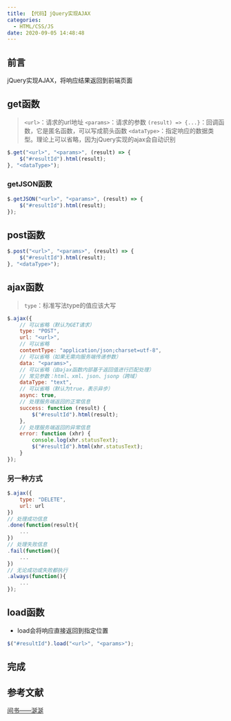 ```yaml
---
title: 【代码】jQuery实现AJAX
categories:
  - HTML/CSS/JS
date: 2020-09-05 14:48:48
---
```


## 前言

jQuery实现AJAX，将响应结果返回到前端页面

<!-- more -->

## get函数

> `<url>`：请求的url地址
> `<params>`：请求的参数
> `(result) => {...}`：回调函数，它是匿名函数，可以写成箭头函数
> `<dataType>`：指定响应的数据类型。理论上可以省略，因为jQuery实现的ajax会自动识别


``` javascript
$.get("<url>", "<params>", (result) => {
    $("#resultId").html(result);
}, "<dataType>");
```

### getJSON函数

``` javascript
$.getJSON("<url>", "<params>", (result) => {
    $("#resultId").html(result);
});
```

## post函数

``` javascript
$.post("<url>", "<params>", (result) => {
    $("#resultId").html(result);
}, "<dataType>");
```

## ajax函数

> `type`：标准写法type的值应该大写

``` javascript
$.ajax({
    // 可以省略（默认为GET请求）
    type: "POST",
    url: "<url>",
    // 可以省略
    contentType: "application/json;charset=utf-8",
    // 可以省略（如果无需向服务端传递参数）
    data: "<params>",
    // 可以省略（由ajax函数内部基于返回值进行匹配处理）
    // 常见参数：html、xml、json、jsonp（跨域）
    dataType: "text",
    // 可以省略（默认为true，表示异步）
    async: true,
    // 处理服务端返回的正常信息
    success: function (result) {
        $("#resultId").html(result);
    },
    // 处理服务端返回的异常信息
    error: function (xhr) {
        console.log(xhr.statusText);
        $("#resultId").html(xhr.statusText);
    }
});
```

### 另一种方式

``` javascript
$.ajax({
    type: "DELETE",
    url: url
})
// 处理成功信息
.done(function(result){
    ...
})
// 处理失败信息
.fail(function(){
    ...
})
// 无论成功或失败都执行
.always(function(){
    ...
});
```

## load函数

- load会将响应直接返回到指定位置

``` javascript
$("#resultId").load("<url>", "<params>");
```

## 完成

## 参考文献

[间书——涎涎](https://www.jianshu.com/p/b36481c4f3c9)

